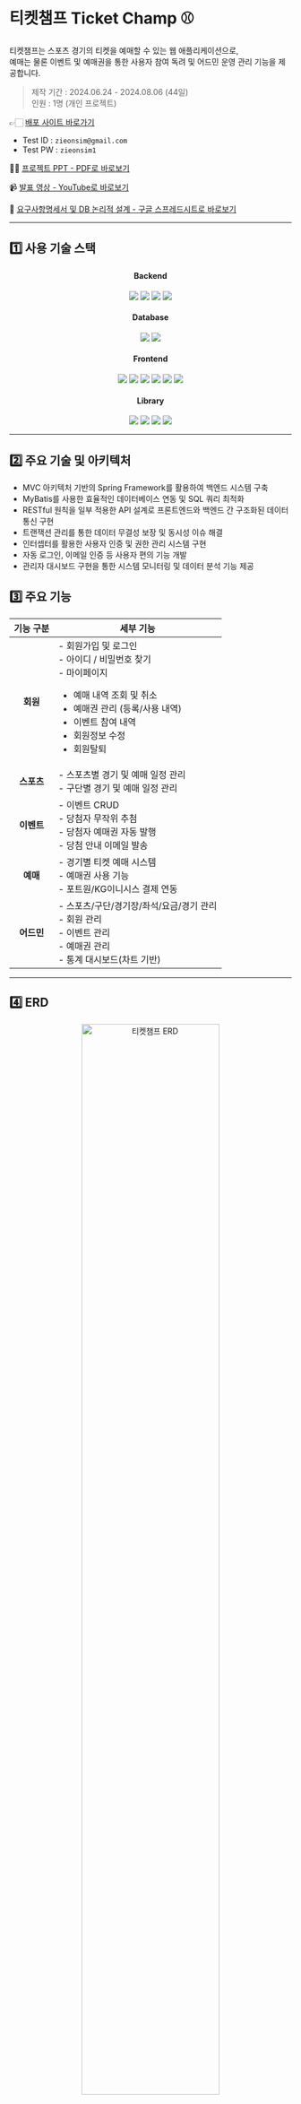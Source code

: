 # 티켓챔프 Ticket Champ ⚾
티켓챔프는 스포츠 경기의 티켓을 예매할 수 있는 웹 애플리케이션으로,<br>
예매는 물론 이벤트 및 예매권을 통한 사용자 참여 독려 및 어드민 운영 관리 기능을 제공합니다.

> 제작 기간 : 2024.06.24 - 2024.08.06 (44일)<br>
> 인원 : 1명 (개인 프로젝트)

👉🏻 [배포 사이트 바로가기](http://49.142.157.251:9090/javaclassS8/)
- Test ID : `zieonsim@gmail.com`
- Test PW : `zieonsim1`

💁🏻 [프로젝트 PPT - PDF로 바로보기](https://drive.google.com/file/d/1_CHga5fahvz1s-E7umZdtXcqqta1ay9V/view?usp=sharing)
<br>

📹 [발표 영상 - YouTube로 바로보기](https://youtu.be/gPB3dMz0ztY)

💭 [요구사항명세서 및 DB 논리적 설계 - 구글 스프레드시트로 바로보기](https://docs.google.com/spreadsheets/d/1e1T5jBh-7tM7CjCwONiFs9F7OIGQVMUJmeAd8-6eK-Q/edit?usp=sharing)
<hr>

## 1️⃣ 사용 기술 스택
<div align="center">
<h4>Backend</h4>
<img src="https://img.shields.io/badge/Java8-007396?style=flat-square&logo=OpenJDK&logoColor=white">
<img src="https://img.shields.io/badge/Spring Framework-6DB33F?style=flat-square&logo=Spring&logoColor=white">
<img src="https://img.shields.io/badge/Spring Security-00AB77?style=flat-square&amp;logo=springsecurity&amp;logoColor=white">
<img src="https://img.shields.io/badge/apache tomcat-F8DC75?style=flat-square&amp;logo=apachetomcat&amp;logoColor=black">
<br>
  
<h4>Database</h4>
<img src="https://img.shields.io/badge/MySQL-4479A1?style=flat-square&logo=mysql&logoColor=white">
<img src="https://img.shields.io/badge/MyBatis-9EB0A2?style=flat-square&amp;logo=&amp;logoColor=white">
<br>
  
<h4>Frontend</h4>
<img src="https://img.shields.io/badge/javascript-F7DF1E?style=flat-square&logo=javascript&logoColor=black">
<img src="https://img.shields.io/badge/jquery-0769AD?style=flat-square&logo=jquery&logoColor=white">
<img src="https://img.shields.io/badge/JSP-BEFCFF?style=flat-square&amp;logo=&amp;logoColor=white">
<img src="https://img.shields.io/badge/html5-E34F26?style=flat-square&logo=html5&logoColor=white"> 
<img src="https://img.shields.io/badge/css-1572B6?style=flat-square&logo=css3&logoColor=white"> 
<img src="https://img.shields.io/badge/bootstrap-7952B3?style=flat-square&logo=bootstrap&logoColor=white">
<br>

<h4>Library</h4>
<img src="https://img.shields.io/badge/ckeditor4-0287D0?style=flat-square&logo=ckeditor4&logoColor=white">
<img src="https://img.shields.io/badge/PortOne-FF6633?style=flat-square&logo=PortOne&logoColor=white">
<img src="https://img.shields.io/badge/chartjs-FF6384?style=flat-square&logo=chartdotjs&logoColor=white">
<img src="https://img.shields.io/badge/swiper-6332F6?style=flat-square&logo=swiper&logoColor=white">
</div>
<hr>

## 2️⃣  주요 기술 및 아키텍처
- MVC 아키텍처 기반의 Spring Framework를 활용하여 백엔드 시스템 구축
- MyBatis를 사용한 효율적인 데이터베이스 연동 및 SQL 쿼리 최적화
- RESTful 원칙을 일부 적용한 API 설계로 프론트엔드와 백엔드 간 구조화된 데이터 통신 구현
- 트랜잭션 관리를 통한 데이터 무결성 보장 및 동시성 이슈 해결
- 인터셉터를 활용한 사용자 인증 및 권한 관리 시스템 구현
- 자동 로그인, 이메일 인증 등 사용자 편의 기능 개발
- 관리자 대시보드 구현을 통한 시스템 모니터링 및 데이터 분석 기능 제공

## 3️⃣ 주요 기능
<div align="center">

| **기능 구분** | **세부 기능** |
|:---------------:|---------------|
| **회원**   | - 회원가입 및 로그인 <br> - 아이디 / 비밀번호 찾기 <br> - 마이페이지 <ul><li>예매 내역 조회 및 취소</li><li>예매권 관리 (등록/사용 내역)</li><li>이벤트 참여 내역</li><li>회원정보 수정</li><li>회원탈퇴</li></ul>  |
| **스포츠** | - 스포츠별 경기 및 예매 일정 관리 <br> - 구단별 경기 및 예매 일정 관리 |
| **이벤트** | - 이벤트 CRUD <br> - 당첨자 무작위 추첨 <br> - 당첨자 예매권 자동 발행 <br> - 당첨 안내 이메일 발송 |
| **예매**   | - 경기별 티켓 예매 시스템 <br> - 예매권 사용 기능 <br> - 포트원/KG이니시스 결제 연동 |
| **어드민** | - 스포츠/구단/경기장/좌석/요금/경기 관리 <br> - 회원 관리 <br> - 이벤트 관리 <br> - 예매권 관리 <br> - 통계 대시보드(차트 기반) |

</div>

<hr>

## 4️⃣ ERD
<p align="center">
  <img src="https://github.com/user-attachments/assets/bf60d53e-3a54-4ec7-8319-ba9c0546a4a6" alt="티켓챔프 ERD" width="70%">
</p>

<hr>

## 5️⃣ 기능별 화면 및 소개
### ✔ 메인 화면
- 아직 예매가 오픈되지 않은 경기의 일정과 예매 오픈일시를 종목별로 확인
- 예매 오픈 시간이 지났을 경우 '예매하기' 버튼으로 활성화
- Swiper 라이브러리 이용
<p align="center">
  <img src="https://github.com/user-attachments/assets/dab1d89d-3304-4cbe-9e2c-109eea887f35" alt="메인화면 GIF" width="70%">
</p>

### ✔ 회원가입
- 이메일, 비밀번호, 이름, 휴대폰 번호 입력
- 프론트엔드 유효성 검사 처리
- 입력한 이메일로 인증번호 발송(SMTP)
- 이메일 인증번호 발송 전 중복 체크
- Spring security를 이용한 비밀번호 암호화
<p align="center">
<img src="https://github.com/user-attachments/assets/83426e4e-da98-48a0-9633-f5f65972abd6" alt="회원가입 GIF" width="70%">
</p>

### ✔ 로그인
- 아이디 / 비밀번호 일치여부 확인
- 자동 로그인 구현
- 로그인 성공 시 홈화면으로 이동 및 헤더에 로그인한 이메일 아이디 노출
<p align="center">
<img src="https://github.com/user-attachments/assets/543a0e88-00fe-4b25-a2a3-31df71a919ff" alt="로그인 GIF" width="70%">
</p>

### ✔ 아이디 찾기
- 이름 + 휴대폰 번호 조합으로 이메일 아이디 찾기
- 계정이 존재할 경우 마스킹된 이메일 아이디와 가입일자를 안내
- 입력한 정보로 가입된 아이디가 여러 개일 경우 로그인할 아이디 선택 가능
<p align="center">
<img src="https://github.com/user-attachments/assets/f30608e5-0fa8-46f3-a23a-1dcbf73e6102" alt="아이디찾기 GIF" width="70%">
</p>

### ✔ 비밀번호 찾기
- 이름 + 이메일 아이디 조합으로 계정 유무 확인
- 계정이 존재할 경우 입력한 이메일로 인증번호 발송
- 인증번호 일치 시 새로운 비밀번호 설정 가능
<p align="center">
<img src="https://github.com/user-attachments/assets/f69b97a9-05c3-48db-b65e-c8c00770a63c" alt="비밀번호찾기 GIF" width="70%">
</p>

### ✔ 스포츠별 전체일정 / 구단별 예매하기 페이지
#### ☑️ 공통
예매가 오픈되기 전에는 오픈 예정 일시가 표시되며, 오픈 후에는 '예매하기' 버튼이 표시됨
#### ☑️ 스포츠별 전체 일정
오늘부터 이번 달 마지막 경기까지의 일정 확인
#### ☑️ 구단별 예매하기
- 오늘부터 다음 달 마지막 경기까지 선택한 구단의 홈 경기를 확인할 수 있음
- 오늘 경기의 경우, 예매 마감 시간이 지나면 일정에서 자동으로 제거
<p align="center">
<img src="https://github.com/user-attachments/assets/a8fe6727-eccf-4d1f-8911-1c6e4817e847" alt="스포츠별 전체일정 구단별 예매하기 페이지 GIF" width="70%">
</p>

#### ☑️ 실시간 예매 오픈 알림
당일 예매 오픈 경기 강조 표시로 신속한 티켓 구매 기회 제공
<p align="center">
<img src="https://github.com/user-attachments/assets/5ba397cf-7cca-4a98-9a7d-095127129bfc" alt="실시간 예매 오픈 알림" width="70%">
</p>

### ✔ 이벤트
- 이벤트 콘텐츠에 댓글 작성 시 이벤트 참여
- 본인 댓글만 수정 및 삭제 가능
- 댓글 삭제 시 이벤트 참여 철회
- 이벤트당 한 번만 댓글 작성 및 참여 가능
<p align="center">
<img src="https://github.com/user-attachments/assets/d5114717-2f9c-41c7-9881-dc4d42e96758" alt="이벤트 댓글 작성 수정 삭제 GIF" width="70%">
</p>

- 당첨자 발표 게시판에서 마스킹된 이메일 아이디로 당첨자 확인 가능
<p align="center">
<img src="https://github.com/user-attachments/assets/46ec10a6-3456-406f-9752-f664fbbc193b" alt="이벤트 당첨자 발표 확인 GIF" width="70%">
</p>

### ✔ 예매
#### ☑️ 날짜/회차 선택
1. 메인화면, 스포츠 전체일정, 구단별 예매 페이지에서 '예매하기' 클릭 시 새 창으로 예매 창 열림
2. 예매 창 접속 시 CAPTCHA 생성 및 검증
3. 보안문자 일치 시에만 다음 단계로 이동 가능
<p align="center">
<img src="https://github.com/user-attachments/assets/1b29af2b-fa42-454d-8f40-9be4546cbff3" alt="예매1 GIF" width="70%">
</p>

#### ☑️ 등급/좌석 선택
4. 좌석 등급 리스트에서 좌석 선택
5. 매수 선택 후 다음 단계로 이동
<p align="center">
<img src="https://github.com/user-attachments/assets/dcd148a8-be67-4ef4-8826-9fdaddd12fac" alt="예매2 GIF" width="70%">
</p>

#### ☑️ 권종/할인/매수 선택
6. 매수에 맞춰 원하는 권종 선택
7. 티켓 금액과 예매 수수료(장당 1,000원) 누적
8. 스포츠 예매권 선택 시, 마이페이지에서 등록한 예매권 사용 또는 새로 등록 후 사용 가능
9. 스포츠 예매권은 티켓 금액과 수수료 누적 제외
<p align="center">
<img src="https://github.com/user-attachments/assets/8ed1f06a-aba0-4b2b-920e-640cde6f74e3" alt="예매3 GIF" width="70%">
</p>

#### ☑️ 예매확인
10. 예매자 확인 및 취소기한/수수료 동의 후 결제 가능
11. 약관 미동의 시 결제 불가
<p align="center">
<img src="https://github.com/user-attachments/assets/8d0ef359-b5b8-466b-9849-be3df33b3e97" alt="예매4 GIF" width="70%">
</p>

#### ☑️ 결제
12. 포트원 결제 API로 결제 및 예매 처리
13. 예매권으로 결제 금액이 0원일 경우 결제 없이 예매만 진행
<p align="center">
<img src="https://github.com/user-attachments/assets/958e1c61-5467-4431-ba98-38a7a6e96f5b" alt="예매5 GIF" width="70%">
</p>

#### ☑️ 예매완료
14. 결제 완료 후 생성된 예매번호, 상세 좌석번호 등 확인 가능
15. 내역 프린트 및 PDF 저장 가능
16. '예매확인' 버튼 시 마이페이지 > 예매관리 > 예매확인/취소 > 예매확인 리스트로 이동
17. 예매확인 리스트에서 예매번호 시 상세 예매내역으로 이동
<p align="center">
<img src="https://github.com/user-attachments/assets/2062bcfd-a542-49ad-92bf-4dcbe8d0e66d" alt="예매6 GIF">
</p>

#### ☑️ 예매완료 메일 발송
18. 회원 메일로 예매 완료 메일이 발송됨
19. 메일 본문 내 '예매내역보기' 클릭 시 마이페이지 예매확인으로 이동
<p align="center">
<img src="https://github.com/user-attachments/assets/ea6d19f4-f3bc-4195-b6e8-ec719a929a7d" alt="예매완료메일" width="70%">
</p>

### ✔ 마이페이지
#### ☑️ 예매관리 > 예매확인/취소
- 예매내역 확인 및 취소마감시간 내 취소 가능
- 예매 익일부터 취소수수료 부과 및 예매 수수료 미반환
<p align="center">
<img src="https://github.com/user-attachments/assets/bb14328d-1ffe-4bee-bd8f-bb9c84f6975c" alt="예매확인취소 GIF" width="70%">
</p>

#### ☑️ 할인혜택 > 예매권
- 이벤트 당첨 시 회원 메일로 당첨 축하 안내와 예매권 번호가 발송됨
<p align="center">
<img src="https://github.com/user-attachments/assets/5bf27361-6806-44b3-9ef6-74864a6cd45a" alt="이벤트당첨안내메일" width="70%">
</p>

- 메일로 전달받은 예매권 번호 마이페이지에서 등록 가능
<p align="center">
<img src="https://github.com/user-attachments/assets/e8ee4c05-85ee-4aa0-9b63-a8536781597e" alt="예매권등록 GIF" width="70%">
</p>

#### ☑️ 회원정보관리 > 회원정보수정
- 비밀번호 확인 후 회원 정보 수정 가능, 불일치 시 변경 불가
- 이름과 휴대폰 번호만 수정할 수 있음
<p align="center">
<img src="https://github.com/user-attachments/assets/7bec0627-c708-4272-b125-8bab55606945" alt="회원정보수정 GIF" width="70%">
</p>

#### ☑️ 회원정보관리 > 회원정보수정 > 비밀번호 변경
- 현재 비밀번호와 신규 비밀번호, 신규 비밀번호 확인 입력 후 변경 가능
- 현재 비밀번호와 동일한 비밀번호로 변경 불가
<p align="center">
<img src="https://github.com/user-attachments/assets/92c9d11f-c4f7-48d0-93be-4b4dcbfe5b27" alt="비밀번호 변경 GIF" width="70%">
</p>

#### ☑️ 회원정보관리 > 회원탈퇴
- 관람일이 지나지 않은 예매 티켓이 있을 경우, 회원 탈퇴 불가
- 관람일이 지나지 않은 티켓이 있으면, 해당 티켓의 경기 정보가 표시됨
- 관람일이 지난 후 또는 예매 취소 시 회원 탈퇴가 가능
<p align="center">
<img src="https://github.com/user-attachments/assets/087fd679-5453-4086-a143-7a1813177f53" alt="회원탈퇴 GIF" width="70%">
</p>


#### ☑️ 활동관리 > 참여 이벤트
- 본인이 응모한 이벤트와 응모일 확인 가능
<p align="center">
<img src="https://github.com/user-attachments/assets/7b305d1a-b2de-4a4c-8fbd-7d9ce9f217c3" alt="참여 이벤트" width="70%">
</p>

### ✔ 어드민
- 회원 등급 및 활동 상태 변경
- 스포츠 종목, 구단, 경기장, 경기, 요금, 좌석 등록 및 관리
- 예매 내역 확인 및 예매자가 아니더라도 예매 취소 가능
- 예매권 발행 및 사용 내역 확인
- 이벤트 콘텐츠 업로드(CKEditor 이용) / 수정 / 삭제
- 이벤트 참여자 대상으로 추첨 및 당첨자 발표, 예매권 메일 발송

#### 1. 이벤트 업로드 ⬇️
<p align="center">
<img src="https://github.com/user-attachments/assets/afe49b34-9d69-4bd9-b80f-8fbc0e87d594" alt="이벤트업로드 GIF" width="70%">
</p>

#### 2. 이벤트 참여자 대상으로 추첨 및 당첨자 발표, 당첨 안내 및 예매권 메일 발송 ⬇️
<p align="center">
<img src="https://github.com/user-attachments/assets/0e181d89-7358-41ba-a082-c2fd03142d89" alt="추첨 및 당첨자 발표 GIF" width="70%">
</p>

#### 3. 이벤트 당첨자 발표 유저 페이지 ⬇️
<p align="center">
<img src="https://github.com/user-attachments/assets/4fdaa225-e2a9-4d8f-a2b5-065026390475" alt="당첨자 발표 유저 페이지 GIF" width="70%">
</p>


### ✔ 스포츠 핫이슈
- 실시간 스포츠 기사와 국내외 주요 경기 일정, KBO 팀 랭킹을 볼 수 있는 페이지
- 웹 크롤링을 위해 셀레니움 라이브러리 사용
- 진행 상황 표시와 재미있는 스포츠 사실들을 함께 제공하여 기다리는 동안 사용자의 관심을 유지
- 스포츠 기사 클릭 시 기사 링크로 이동함
<p align="center">
<img src="https://github.com/user-attachments/assets/d042d028-0b47-44b4-bf0b-f0dbcc0e97d4" alt="스포츠핫이슈 GIF" width="70%">
</p>

<hr>


프로젝트에 대한 더 자세한 내용과 개발 과정이 궁금하시다면,<br>
아래 프로젝트 PPT를 통해 확인하실 수 있습니다. 
<br><br>
💁🏻 [프로젝트 PPT - PDF로 바로보기](https://drive.google.com/file/d/1_CHga5fahvz1s-E7umZdtXcqqta1ay9V/view?usp=sharing)
<br>
<br>
<br>
감사합니다.
